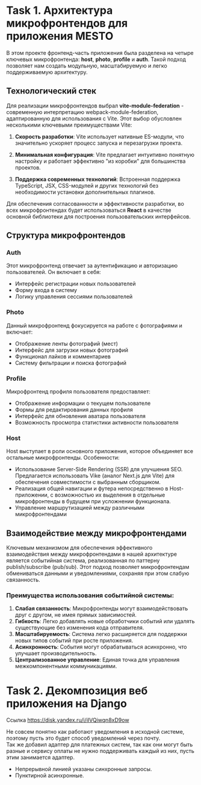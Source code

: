 # Task 1. Архитектура микрофронтендов для приложения MESTO

В этом проекте фронтенд-часть приложения была разделена на четыре ключевых микрофронтенда: **host**, **photo**, **profile** и **auth**. Такой подход позволяет нам создать модульную, масштабируемую и легко поддерживаемую архитектуру.

## Технологический стек

Для реализации микрофронтендов выбрал **vite-module-federation** - современную интерпретацию webpack-module-federation, адаптированную для использования с Vite. Этот выбор обусловлен несколькими ключевыми преимуществами Vite:

1. **Cкорость разработки**: Vite использует нативные ES-модули, что значительно ускоряет процесс запуска и перезагрузки проекта.

2. **Минимальная конфигурация**: Vite предлагает интуитивно понятную настройку и работает эффективно "из коробки" для большинства проектов.

3. **Поддержка современных технологий**: Встроенная поддержка TypeScript, JSX, CSS-модулей и других технологий без необходимости установки дополнительных плагинов.

Для обеспечения согласованности и эффективности разработки, во всех микрофронтендах будет использоваться **React** в качестве основной библиотеки для построения пользовательских интерфейсов.

## Структура микрофронтендов

### Auth

Этот микрофронтенд отвечает за аутентификацию и авторизацию пользователей. Он включает в себя:

- Интерфейс регистрации новых пользователей
- Форму входа в систему
- Логику управления сессиями пользователей

### Photo

Данный микрофронтенд фокусируется на работе с фотографиями и включает:

- Отображение ленты фотографий (мест)
- Интерфейс для загрузки новых фотографий
- Функционал лайков и комментариев
- Систему фильтрации и поиска фотографий

### Profile

Микрофронтенд профиля пользователя предоставляет:

- Отображение информации о текущем пользователе
- Формы для редактирования данных профиля
- Интерфейс для обновления аватара пользователя
- Возможность просмотра статистики активности пользователя

### Host

Host выступает в роли основного приложения, которое объединяет все остальные микрофронтенды. Особенности:

- Использование Server-Side Rendering (SSR) для улучшения SEO. Предлагается использовать Vike (аналог Next.js для Vite) для обеспечения совместимости с выбранным сборщиком.
- Реализация общей навигации и футера непосредственно в Host-приложении, с возможностью их выделения в отдельные микрофронтенды в будущем при усложнении функционала.
- Управление маршрутизацией между различными микрофронтендами

## Взаимодействие между микрофронтендами

Ключевым механизмом для обеспечения эффективного взаимодействия между микрофронтендами в нашей архитектуре является событийная система, реализованная по паттерну publish/subscribe (pub/sub). Этот подход позволяет микрофронтендам обмениваться данными и уведомлениями, сохраняя при этом слабую связанность.

### Преимущества использования событийной системы:

1. **Слабая связанность**: Микрофронтенды могут взаимодействовать друг с другом, не имея прямых зависимостей.
2. **Гибкость**: Легко добавлять новые обработчики событий или удалять существующие без изменения кода отправителя.
3. **Масштабируемость**: Система легко расширяется для поддержки новых типов событий при росте приложения.
4. **Асинхронность**: События могут обрабатываться асинхронно, что улучшает производительность.
5. **Централизованное управление**: Единая точка для управления межкомпонентными коммуникациями.

# Task 2. Декомпозиция веб приложения на Django

Ссылка
https://disk.yandex.ru/i/iIVQiwqn8xD9ow

Не совсем понятно как работают уведомления в исходной системе, поэтому пусть это будет способ уведомлений через почту.  
Так же добавил адаптер для платежных систем, так как они могут быть разные и сервису оплаты не нужно поддерживать каждый из них, пусть этим занимается адаптер.

- Непрерывной линией указаны синхронные запросы.
- Пунктирной асинхронные.
